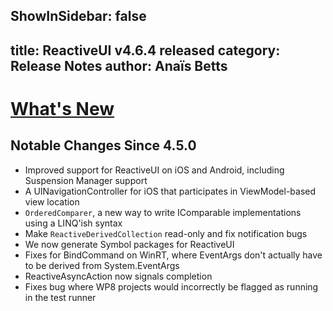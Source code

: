 ShowInSidebar: false
---
title: ReactiveUI v4.6.4 released
category: Release Notes
author: Anaïs Betts
---

# [What's New](https://github.com/reactiveui/reactiveui/compare/4.5.0...4.6.4)

## Notable Changes Since 4.5.0
- Improved support for ReactiveUI on iOS and Android, including Suspension Manager support
- A UINavigationController for iOS that participates in ViewModel-based view location
- `OrderedComparer`, a new way to write IComparable implementations using a LINQ'ish syntax
- Make `ReactiveDerivedCollection` read-only and fix notification bugs
- We now generate Symbol packages for ReactiveUI
- Fixes for BindCommand on WinRT, where EventArgs don't actually have to be derived from System.EventArgs
- ReactiveAsyncAction now signals completion
- Fixes bug where WP8 projects would incorrectly be flagged as running in the test runner
